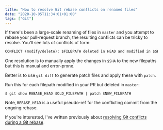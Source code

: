```yaml
---
title: "How to resolve Git rebase conflicts on renamed files"
date: "2020-10-05T11:34:01+01:00"
tags: ["Git"]
---
```


If there's been a large-scale renaming of files in `master` and you attempt to rebase
your pull-request branch, the resulting conflicts can be tricky to resolve.
You'll see lots of conflicts of form:

```txt
CONFLICT (modify/delete): $FILEPATH deleted in HEAD and modified in $SHA... $COMMIT_MSG
```

One resolution is to manually apply the changes in `$SHA` to the new filepaths
but this is manual and error-prone.

Better is to use `git diff` to generate patch files and apply these with `patch`.

Run this for each filepath modified in your PR but deleted in `master`:

```
$ git show REBASE_HEAD $OLD_FILEPATH | patch $NEW_FILEPATH
```

Note, `REBASE_HEAD` is a useful pseudo-ref for the conflicting commit from the
ongoing rebase.

If you're interested, I've written previously about [resolving Git conflicts during a Git rebase](https://codeinthehole.com/guides/resolving-conflicts-during-a-git-rebase/).






